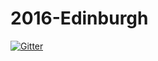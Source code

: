 # 2016-Edinburgh

[![Gitter](https://badges.gitter.im/RESTFest/2016-Edinburgh.svg)](https://gitter.im/RESTFest/2016-Edinburgh?utm_source=badge&utm_medium=badge&utm_campaign=pr-badge&utm_content=badge)